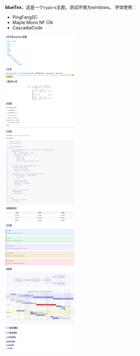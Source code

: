 **blueTex**，这是一个`typora`主题，测试环境为windows。
字体使用： 

* PingFangSC
* Maple Mono NF CN
* CascadiaCode

![](/img/priview.png)
